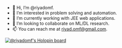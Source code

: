 - 👋 Hi, I’m @riyadomf.
- 👀 I’m interested in problem solving and automation.
- 🌱 I’m currently working with JEE web applications.
- 💞️ I’m looking to collaborate on ML/DL research.
- 📫 You can reach me at riyad.omf@gmail.com.

[![@riyadomf's Holopin board](https://holopin.io/api/user/board?user=riyadomf)](https://holopin.io/@riyadomf)

<!---
riyadomf/riyadomf is a ✨ special ✨ repository because its `README.md` (this file) appears on your GitHub profile.
You can click the Preview link to take a look at your changes.
--->
